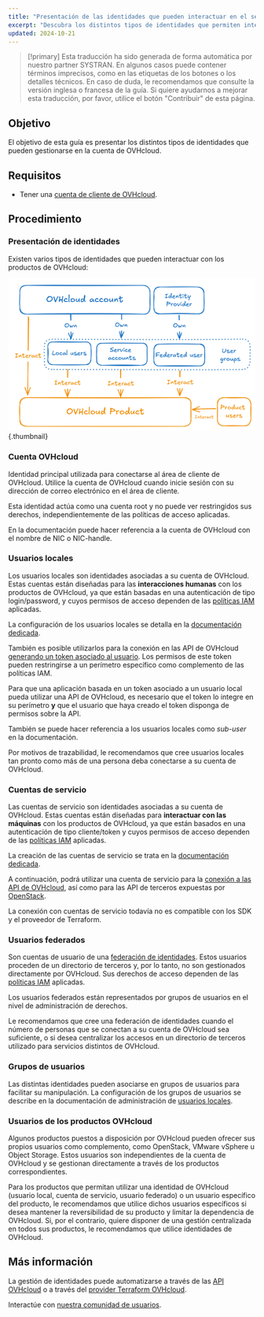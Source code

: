 ```yaml
---
title: "Presentación de las identidades que pueden interactuar en el seno de una cuenta de OVHcloud"
excerpt: "Descubra los distintos tipos de identidades que permiten interactuar con un producto de OVHcloud"
updated: 2024-10-21
---
```


> [!primary]
> Esta traducción ha sido generada de forma automática por nuestro partner SYSTRAN. En algunos casos puede contener términos imprecisos, como en las etiquetas de los botones o los detalles técnicos. En caso de duda, le recomendamos que consulte la versión inglesa o francesa de la guía. Si quiere ayudarnos a mejorar esta traducción, por favor, utilice el botón "Contribuir" de esta página.
>

## Objetivo

El objetivo de esta guía es presentar los distintos tipos de identidades que pueden gestionarse en la cuenta de OVHcloud.

## Requisitos

- Tener una [cuenta de cliente de OVHcloud](/pages/account_and_service_management/account_information/ovhcloud-account-creation).

## Procedimiento

### Presentación de identidades

Existen varios tipos de identidades que pueden interactuar con los productos de OVHcloud:

![identities-types](images/identities_types.png){.thumbnail}

### Cuenta OVHcloud

Identidad principal utilizada para conectarse al área de cliente de OVHcloud. Utilice la cuenta de OVHcloud cuando inicie sesión con su dirección de correo electrónico en el área de cliente.

Esta identidad actúa como una cuenta root y no puede ver restringidos sus derechos, independientemente de las políticas de acceso aplicadas.

En la documentación puede hacer referencia a la cuenta de OVHcloud con el nombre de NIC o NIC-handle.

### Usuarios locales

Los usuarios locales son identidades asociadas a su cuenta de OVHcloud. Estas cuentas están diseñadas para las **interacciones humanas** con los productos de OVHcloud, ya que están basadas en una autenticación de tipo login/password, y cuyos permisos de acceso dependen de las [políticas IAM](/pages/account_and_service_management/account_information/iam-policy-ui) aplicadas.

La configuración de los usuarios locales se detalla en la [documentación dedicada](/pages/account_and_service_management/account_information/ovhcloud-users-management).

También es posible utilizarlos para la conexión en las API de OVHcloud [generando un token asociado al usuario](/pages/manage_and_operate/api/first-steps). Los permisos de este token pueden restringirse a un perímetro específico como complemento de las políticas IAM.

Para que una aplicación basada en un token asociado a un usuario local pueda utilizar una API de OVHcloud, es necesario que el token lo integre en su perímetro **y** que el usuario que haya creado el token disponga de permisos sobre la API.

También se puede hacer referencia a los usuarios locales como *sub-user* en la documentación.

Por motivos de trazabilidad, le recomendamos que cree usuarios locales tan pronto como más de una persona deba conectarse a su cuenta de OVHcloud.

### Cuentas de servicio

Las cuentas de servicio son identidades asociadas a su cuenta de OVHcloud. Estas cuentas están diseñadas para **interactuar con las máquinas** con los productos de OVHcloud, ya que están basados en una autenticación de tipo cliente/token y cuyos permisos de acceso dependen de las [políticas IAM](/pages/account_and_service_management/account_information/iam-policy-ui) aplicadas.

La creación de las cuentas de servicio se trata en la [documentación dedicada](/pages/manage_and_operate/api/manage-service-account).

A continuación, podrá utilizar una cuenta de servicio para la [conexión a las API de OVHcloud](/pages/account_and_service_management/account_information/authenticate-api-with-service-account), así como para las API de terceros expuestas por [OpenStack](/pages/manage_and_operate/iam/authenticate-api-openstack-with-service-account).

La conexión con cuentas de servicio todavía no es compatible con los SDK y el proveedor de Terraform.

### Usuarios federados

Son cuentas de usuario de una [federación de identidades](/products/manage-operate-user-federation). Estos usuarios proceden de un directorio de terceros y, por lo tanto, no son gestionados directamente por OVHcloud. Sus derechos de acceso dependen de las [políticas IAM](/pages/account_and_service_management/account_information/iam-policy-ui) aplicadas.

Los usuarios federados están representados por grupos de usuarios en el nivel de administración de derechos.

Le recomendamos que cree una federación de identidades cuando el número de personas que se conectan a su cuenta de OVHcloud sea suficiente, o si desea centralizar los accesos en un directorio de terceros utilizado para servicios distintos de OVHcloud.

### Grupos de usuarios

Las distintas identidades pueden asociarse en grupos de usuarios para facilitar su manipulación.
La configuración de los grupos de usuarios se describe en la documentación de administración de [usuarios locales](/pages/account_and_service_management/account_information/ovhcloud-users-management).

### Usuarios de los productos OVHcloud

Algunos productos puestos a disposición por OVHcloud pueden ofrecer sus propios usuarios como complemento, como OpenStack, VMware vSphere u Object Storage.
Estos usuarios son independientes de la cuenta de OVHcloud y se gestionan directamente a través de los productos correspondientes.

Para los productos que permitan utilizar una identidad de OVHcloud (usuario local, cuenta de servicio, usuario federado) o un usuario específico del producto, le recomendamos que utilice dichos usuarios específicos si desea mantener la reversibilidad de su producto y limitar la dependencia de OVHcloud.
Si, por el contrario, quiere disponer de una gestión centralizada en todos sus productos, le recomendamos que utilice identidades de OVHcloud.

## Más información <a name="go-further"></a>

La gestión de identidades puede automatizarse a través de las [API OVHcloud](/pages/manage_and_operate/api/first-steps) o a través del [provider Terraform OVHcloud](/pages/manage_and_operate/terraform/terraform-at-ovhcloud).

Interactúe con [nuestra comunidad de usuarios](/links/community).
